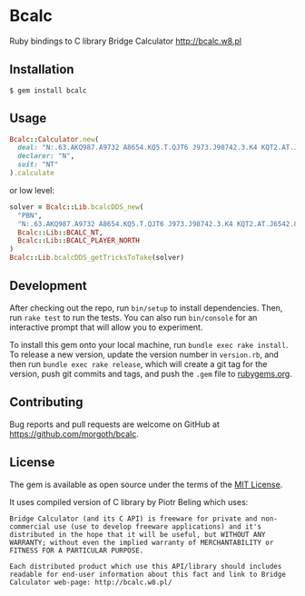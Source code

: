 # Bcalc

Ruby bindings to C library Bridge Calculator http://bcalc.w8.pl

## Installation

`$ gem install bcalc`

## Usage

```ruby
Bcalc::Calculator.new(
  deal: "N:.63.AKQ987.A9732 A8654.KQ5.T.QJT6 J973.J98742.3.K4 KQT2.AT.J6542.85",
  declarer: "N",
  suit: "NT"
).calculate
```

or low level:

```ruby
solver = Bcalc::Lib.bcalcDDS_new(
  "PBN",
  "N:.63.AKQ987.A9732 A8654.KQ5.T.QJT6 J973.J98742.3.K4 KQT2.AT.J6542.85",
  Bcalc::Lib::BCALC_NT,
  Bcalc::Lib::BCALC_PLAYER_NORTH
)
Bcalc::Lib.bcalcDDS_getTricksToTake(solver)
```

## Development

After checking out the repo, run `bin/setup` to install dependencies. Then, run `rake test` to run the tests. You can also run `bin/console` for an interactive prompt that will allow you to experiment.

To install this gem onto your local machine, run `bundle exec rake install`. To release a new version, update the version number in `version.rb`, and then run `bundle exec rake release`, which will create a git tag for the version, push git commits and tags, and push the `.gem` file to [rubygems.org](https://rubygems.org).

## Contributing

Bug reports and pull requests are welcome on GitHub at https://github.com/morgoth/bcalc.

## License

The gem is available as open source under the terms of the [MIT License](http://opensource.org/licenses/MIT).

It uses compiled version of C library by Piotr Beling which uses:

```
Bridge Calculator (and its C API) is freeware for private and non-commercial use (use to develop freeware applications) and it's distributed in the hope that it will be useful, but WITHOUT ANY WARRANTY; without even the implied warranty of MERCHANTABILITY or FITNESS FOR A PARTICULAR PURPOSE.

Each distributed product which use this API/library should includes readable for end-user information about this fact and link to Bridge Calculator web-page: http://bcalc.w8.pl/
```
